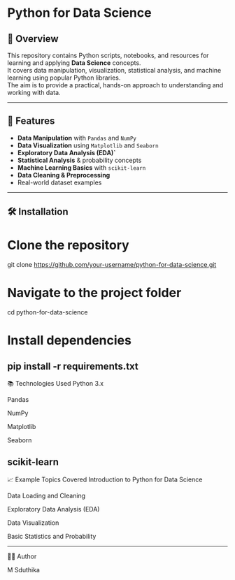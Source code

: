 # Python for Data Science

## 📌 Overview
This repository contains Python scripts, notebooks, and resources for learning and applying **Data Science** concepts.  
It covers data manipulation, visualization, statistical analysis, and machine learning using popular Python libraries.  
The aim is to provide a practical, hands-on approach to understanding and working with data.

---

## 🚀 Features
- **Data Manipulation** with `Pandas` and `NumPy`
- **Data Visualization** using `Matplotlib` and `Seaborn`
- **Exploratory Data Analysis (EDA)`**
- **Statistical Analysis** & probability concepts
- **Machine Learning Basics** with `scikit-learn`
- **Data Cleaning & Preprocessing**
- Real-world dataset examples

---

## 🛠 Installation
# Clone the repository
git clone https://github.com/your-username/python-for-data-science.git

# Navigate to the project folder
cd python-for-data-science

# Install dependencies
pip install -r requirements.txt
---
📚 Technologies Used
Python 3.x

Pandas

NumPy

Matplotlib

Seaborn

scikit-learn
---

📈 Example Topics Covered
Introduction to Python for Data Science

Data Loading and Cleaning

Exploratory Data Analysis (EDA)

Data Visualization

Basic Statistics and Probability

---

👨‍💻 Author

M Sduthika



